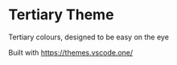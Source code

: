 # Tertiary Theme

Tertiary colours, designed to be easy on the eye

Built with https://themes.vscode.one/
